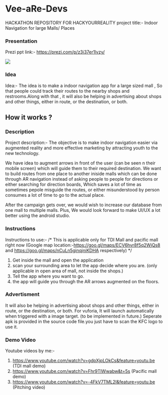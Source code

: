 # Vee-aRe-Devs
HACKATHON REPOSITORY FOR HACKYOURREALITY
project title:- Indoor Navigation for large Malls/ Places



### Presentation
Prezi ppt link:- https://prezi.com/p/z3i37er1lvzy/

![](GIF-190913_011828.gif)


### Idea
Idea:-  The idea is to make a indoor navigation app for a large sized mall , So that people could track their routes to the nearby shops and restrooms.Along with that , it will also be helping in advertising about shops and other things, either in route, or the destination, or both.

## How it works ?

### Description
Project description:- The objective is to make indoor navigation easier via augmented reality and more effective marketing by attracting youth to the new technology.

We have idea to augment arrows in front of the user (can be seen n their mobile screen) which will guide them to their required destination.
We want to build routes from one place to another iniside malls which can be done through AR navigation instead of asking people to people for directions or either searching for direction boards, Which saves a lot of time as sometimes pepole misguide the routes, or either misunderstood by person consumes a lot of time to go to the actual place.

After the campaign gets over, we would wish to increase our database from one mall to multiple malls. Plus, We would look forward to make UI/UX a lot better using the android studio.

### Instructions
Instructions to use:- 
/* 
  This is applicable only for TDI
Mall and pacific mall right now (Google map location:-https://goo.gl/maps/ECV6hvr8f5q2WjQs8 and https://goo.gl/maps/nCuLn5ginqjniKDHA respectively)
*/
1. Get inside the mall and open the application
2. scan your surrounding area to let the app decide where you are. (only applicable in open area of mall, not inside the shops.)
3. Tell the app where you want to go.
4. the app will guide you through the AR arrows augmented on the floors.


### Advertisment
It will also be helping in advertising about shops and other things, either in route, or the destination, or both.
For vuforia, It will launch automatically when triggered with a image target. (to be implemented in future.)
Seperate apk is provided in the source code file.you just have to scan the KFC logo to use it. 


### Demo Video
Youtube videos by me:-
1. https://www.youtube.com/watch?v=gdpXjpLOkCs&feature=youtu.be  (TDI mall demo)
2. https://www.youtube.com/watch?v=Fhr9TIWwabw&t=5s              (Pacific mall demo)
3. https://www.youtube.com/watch?v=-4FkV7TML2I&feature=youtu.be  (Pitching video)


